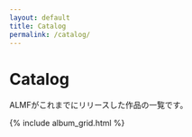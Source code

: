 ```yaml
---
layout: default
title: Catalog
permalink: /catalog/
---
```


# Catalog

ALMFがこれまでにリリースした作品の一覧です。

{% include album_grid.html %}